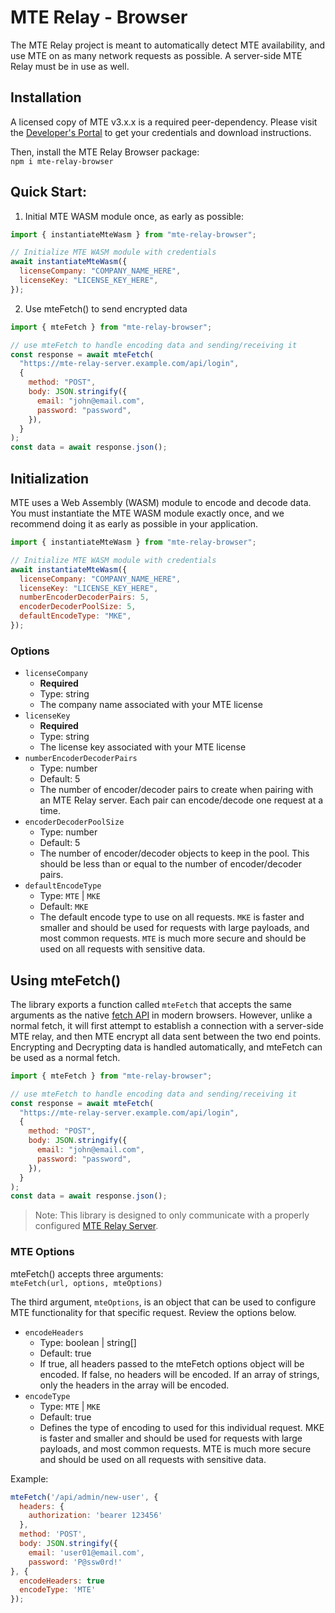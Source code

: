 # MTE Relay - Browser

The MTE Relay project is meant to automatically detect MTE availability, and use MTE on as many network requests as possible. A server-side MTE Relay must be in use as well.

## Installation

A licensed copy of MTE v3.x.x is a required peer-dependency. Please visit the [Developer's Portal](https://developers.eclypses.com) to get your credentials and download instructions.

Then, install the MTE Relay Browser package:\
`npm i mte-relay-browser`

## Quick Start:

1. Initial MTE WASM module once, as early as possible:

```js
import { instantiateMteWasm } from "mte-relay-browser";

// Initialize MTE WASM module with credentials
await instantiateMteWasm({
  licenseCompany: "COMPANY_NAME_HERE",
  licenseKey: "LICENSE_KEY_HERE",
});
```

2. Use mteFetch() to send encrypted data

```js
import { mteFetch } from "mte-relay-browser";

// use mteFetch to handle encoding data and sending/receiving it
const response = await mteFetch(
  "https://mte-relay-server.example.com/api/login",
  {
    method: "POST",
    body: JSON.stringify({
      email: "john@email.com",
      password: "password",
    }),
  }
);
const data = await response.json();
```

## Initialization

MTE uses a Web Assembly (WASM) module to encode and decode data. You must instantiate the MTE WASM module exactly once, and we recommend doing it as early as possible in your application.

```js
import { instantiateMteWasm } from "mte-relay-browser";

// Initialize MTE WASM module with credentials
await instantiateMteWasm({
  licenseCompany: "COMPANY_NAME_HERE",
  licenseKey: "LICENSE_KEY_HERE",
  numberEncoderDecoderPairs: 5,
  encoderDecoderPoolSize: 5,
  defaultEncodeType: "MKE",
});
```

### Options

- `licenseCompany`
  - **Required**
  - Type: string
  - The company name associated with your MTE license
- `licenseKey`
  - **Required**
  - Type: string
  - The license key associated with your MTE license
- `numberEncoderDecoderPairs`
  - Type: number
  - Default: 5
  - The number of encoder/decoder pairs to create when pairing with an MTE Relay server. Each pair can encode/decode one request at a time.
- `encoderDecoderPoolSize`
  - Type: number
  - Default: 5
  - The number of encoder/decoder objects to keep in the pool. This should be less than or equal to the number of encoder/decoder pairs.
- `defaultEncodeType`
  - Type: `MTE` | `MKE`
  - Default: `MKE`
  - The default encode type to use on all requests. `MKE` is faster and smaller and should be used for requests with large payloads, and most common requests. `MTE` is much more secure and should be used on all requests with sensitive data.

## Using mteFetch()

The library exports a function called `mteFetch` that accepts the same arguments as the native [fetch API](https://developer.mozilla.org/en-US/docs/Web/API/Fetch_API/Using_Fetch) in modern browsers. However, unlike a normal fetch, it will first attempt to establish a connection with a server-side MTE relay, and then MTE encrypt all data sent between the two end points. Encrypting and Decrypting data is handled automatically, and mteFetch can be used as a normal fetch.

```js
import { mteFetch } from "mte-relay-browser";

// use mteFetch to handle encoding data and sending/receiving it
const response = await mteFetch(
  "https://mte-relay-server.example.com/api/login",
  {
    method: "POST",
    body: JSON.stringify({
      email: "john@email.com",
      password: "password",
    }),
  }
);
const data = await response.json();
```

> Note: This library is designed to only communicate with a properly configured [MTE Relay Server](https://www.npmjs.com/package/mte-relay-server).

### MTE Options

mteFetch() accepts three arguments:\
`mteFetch(url, options, mteOptions)`

The third argument, `mteOptions`, is an object that can be used to configure MTE functionality for that specific request. Review the options below.

- `encodeHeaders`
  - Type: boolean | string[]
  - Default: true
  - If true, all headers passed to the mteFetch options object will be encoded. If false, no headers will be encoded. If an array of strings, only the headers in the array will be encoded.
- `encodeType`
  - Type: `MTE` | `MKE`
  - Default: true
  - Defines the type of encoding to used for this individual request. MKE is faster and smaller and should be used for requests with large payloads, and most common requests. MTE is much more secure and should be used on all requests with sensitive data.

Example:

```js
mteFetch('/api/admin/new-user', {
  headers: {
    authorization: 'bearer 123456'
  },
  method: 'POST',
  body: JSON.stringify({
    email: 'user01@email.com',
    password: 'P@ssw0rd!'
}, {
  encodeHeaders: true
  encodeType: 'MTE'
});
```

